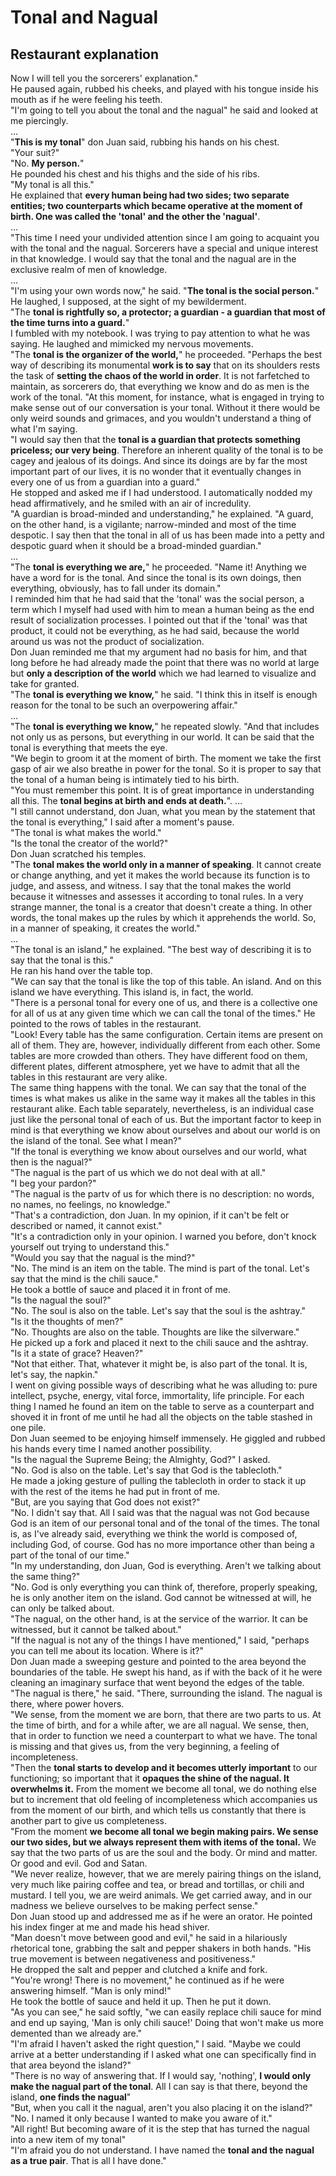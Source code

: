 # Tonal and Nagual

## Restaurant explanation

Now I will tell you the sorcerers' explanation."  
He paused again, rubbed his cheeks, and played with his tongue inside his mouth as if he were feeling his teeth.  
"I'm going to tell you about the tonal and the nagual" he said and looked at me piercingly.  
...  
"**This is my tonal**" don Juan said, rubbing his hands on his chest.  
"Your suit?"  
"No. **My person.**"  
He pounded his chest and his thighs and the side of his ribs.  
"My tonal is all this."  
He explained that **every human being had two sides; two separate entities; two counterparts which became operative at the moment of birth. One was called the 'tonal' and the other the 'nagual'**.  
...  
"This time I need your undivided attention since I am going to acquaint you with the tonal and the nagual. Sorcerers have a special and unique interest in that knowledge. I would say that the tonal and the nagual are in the exclusive realm of men of knowledge.  
...  
"I'm using your own words now," he said. "**The tonal is the social person.**"  
He laughed, I supposed, at the sight of my bewilderment.  
"The **tonal is rightfully so, a protector; a guardian - a guardian that most of the time turns into a guard.**"  
I fumbled with my notebook. I was trying to pay attention to what he was saying. He laughed and mimicked my nervous movements.  
"The **tonal is the organizer of the world,**" he proceeded. "Perhaps the best way of describing its monumental **work is to say** that on its shoulders rests the task of **setting the chaos of the world in order**. It is not farfetched to maintain, as sorcerers do, that everything we know and do as men is the work of the tonal. "At this moment, for instance, what is engaged in trying to make sense out of our conversation is your tonal. Without it there would be only weird sounds and grimaces, and you wouldn't understand a thing of what I'm saying.  
"I would say then that the **tonal is a guardian that protects something priceless; our very being**. Therefore an inherent quality of the tonal is to be cagey and jealous of its doings. And since its doings are by far the most important part of our lives, it is no wonder that it eventually changes in every one of us from a guardian into a guard."  
He stopped and asked me if I had understood. I automatically nodded my head affirmatively, and he smiled with an air of incredulity.  
"A guardian is broad-minded and understanding," he explained. "A guard, on the other hand, is a vigilante; narrow-minded and most of the time despotic. I say then that the tonal in all of us has been made into a petty and despotic guard when it should be a broad-minded guardian."  
...  
"The **tonal is everything we are,**" he proceeded. "Name it! Anything we have a word for is the tonal. And since the tonal is its own doings, then everything, obviously, has to fall under its domain."  
I reminded him that he had said that the 'tonal' was the social person, a term which I myself had used with him to mean a human being as the end result of socialization processes. I pointed out that if the 'tonal' was that product, it could not be everything, as he had said, because the world around us was not the product of socialization.  
Don Juan reminded me that my argument had no basis for him, and that long before he had already made the point that there was no world at large but **only a description of the world** which we had learned to visualize and take for granted.  
"The **tonal is everything we know,**" he said. "I think this in itself is enough reason for the tonal to be such an overpowering affair."  
...  
"The **tonal is everything we know,**" he repeated slowly. "And that includes not only us as persons, but everything in our world. It can be said that the tonal is everything that meets the eye.  
"We begin to groom it at the moment of birth. The moment we take the first gasp of air we also breathe in power for the tonal. So it is proper to say that the tonal of a human being is intimately tied to his birth.  
"You must remember this point. It is of great importance in understanding all this. The **tonal begins at birth and ends at death.**". ...  
"I still cannot understand, don Juan, what you mean by the statement that the tonal is everything," I said after a moment's pause.  
"The tonal is what makes the world."  
"Is the tonal the creator of the world?"  
Don Juan scratched his temples.  
"The **tonal makes the world only in a manner of speaking**. It cannot create or change anything, and yet it makes the world because its function is to judge, and assess, and witness. I say that the tonal makes the world because it witnesses and assesses it according to tonal rules. In a very strange manner, the tonal is a creator that doesn't create a thing. In other words, the tonal makes up the rules by which it apprehends the world. So, in a manner of speaking, it creates the world."  
...  
"The tonal is an island," he explained. "The best way of describing it is to say that the tonal is this."  
He ran his hand over the table top.  
"We can say that the tonal is like the top of this table. An island. And on this island we have everything. This island is, in fact, the world.  
"There is a personal tonal for every one of us, and there is a collective one for all of us at any given time which we can call the tonal of the times." He pointed to the rows of tables in the restaurant.  
"Look! Every table has the same configuration. Certain items are present on all of them. They are, however, individually different from each other. Some tables are more crowded than others. They have different food on them, different plates, different atmosphere, yet we have to admit that all the tables in this restaurant are very alike.  
The same thing happens with the tonal. We can say that the tonal of the times is what makes us alike in the same way it makes all the tables in this restaurant alike. Each table separately, nevertheless, is an individual case just like the personal tonal of each of us. But the important factor to keep in mind is that everything we know about ourselves and about our world is on the island of the tonal. See what I mean?"  
"If the tonal is everything we know about ourselves and our world, what then is the nagual?"  
"The nagual is the part of us which we do not deal with at all."  
"I beg your pardon?"  
"The nagual is the partv of us for which there is no description: no words, no names, no feelings, no knowledge."  
"That's a contradiction, don Juan. In my opinion, if it can't be felt or described or named, it cannot exist."  
"It's a contradiction only in your opinion. I warned you before, don't knock yourself out trying to understand this."  
"Would you say that the nagual is the mind?"  
"No. The mind is an item on the table. The mind is part of the tonal. Let's say that the mind is the chili sauce."  
He took a bottle of sauce and placed it in front of me.  
"Is the nagual the soul?"  
"No. The soul is also on the table. Let's say that the soul is the ashtray."  
"Is it the thoughts of men?"  
"No. Thoughts are also on the table. Thoughts are like the silverware."  
He picked up a fork and placed it next to the chili sauce and the ashtray.  
"Is it a state of grace? Heaven?"  
"Not that either. That, whatever it might be, is also part of the tonal. It is, let's say, the napkin."  
I went on giving possible ways of describing what he was alluding to: pure intellect, psyche, energy, vital force, immortality, life principle. For each thing I named he found an item on the table to serve as a counterpart and shoved it in front of me until he had all the objects on the table stashed in one pile.  
Don Juan seemed to be enjoying himself immensely. He giggled and rubbed his hands every time I named another possibility.  
"Is the nagual the Supreme Being; the Almighty, God?" I asked.  
"No. God is also on the table. Let's say that God is the tablecloth."  
He made a joking gesture of pulling the tablecloth in order to stack it up with the rest of the items he had put in front of me.  
"But, are you saying that God does not exist?"  
"No. I didn't say that. All I said was that the nagual was not God because God is an item of our personal tonal and of the tonal of the times. The tonal is, as I've already said, everything we think the world is composed of, including God, of course. God has no more importance other than being a part of the tonal of our time."  
"In my understanding, don Juan, God is everything. Aren't we talking about the same thing?"  
"No. God is only everything you can think of, therefore, properly speaking, he is only another item on the island. God cannot be witnessed at will, he can only be talked about.  
"The nagual, on the other hand, is at the service of the warrior. It can be witnessed, but it cannot be talked about."  
"If the nagual is not any of the things I have mentioned," I said, "perhaps you can tell me about its location. Where is it?"  
Don Juan made a sweeping gesture and pointed to the area beyond the boundaries of the table. He swept his hand, as if with the back of it he were cleaning an imaginary surface that went beyond the edges of the table.  
"The nagual is there," he said. "There, surrounding the island. The nagual is there, where power hovers.  
"We sense, from the moment we are born, that there are two parts to us. At the time of birth, and for a while after, we are all nagual. We sense, then, that in order to function we need a counterpart to what we have. The tonal is missing and that gives us, from the very beginning, a feeling of incompleteness.  
"Then the **tonal starts to develop and it becomes utterly important** to our functioning; so important that it **opaques the shine of the nagual. It overwhelms it.** From the moment we become all tonal, we do nothing else but to increment that old feeling of incompleteness which accompanies us from the moment of our birth, and which tells us constantly that there is another part to give us completeness.  
"From the moment **we become all tonal we begin making pairs. We sense our two sides, but we always represent them with items of the tonal.** We say that the two parts of us are the soul and the body. Or mind and matter. Or good and evil. God and Satan.  
"We never realize, however, that we are merely pairing things on the island, very much like pairing coffee and tea, or bread and tortillas, or chili and mustard. I tell you, we are weird animals. We get carried away, and in our madness we believe ourselves to be making perfect sense."  
Don Juan stood up and addressed me as if he were an orator. He pointed his index finger at me and made his head shiver.  
"Man doesn't move between good and evil," he said in a hilariously rhetorical tone, grabbing the salt and pepper shakers in both hands. "His true movement is between negativeness and positiveness."  
He dropped the salt and pepper and clutched a knife and fork.  
"You're wrong! There is no movement," he continued as if he were answering himself. "Man is only mind!"  
He took the bottle of sauce and held it up. Then he put it down.  
"As you can see," he said softly, "we can easily replace chili sauce for mind and end up saying, 'Man is only chili sauce!' Doing that won't make us more demented than we already are."  
"I'm afraid I haven't asked the right question," I said. "Maybe we could arrive at a better understanding if I asked what one can specifically find in that area beyond the island?"  
"There is no way of answering that. If I would say, 'nothing', **I would only make the nagual part of the tonal**. All I can say is that there, beyond the island, **one finds the nagual**"  
"But, when you call it the nagual, aren't you also placing it on the island?"  
"No. I named it only because I wanted to make you aware of it."  
"All right! But becoming aware of it is the step that has turned the nagual into a new item of my tonal"  
"I'm afraid you do not understand. I have named the **tonal and the nagual as a true pair**. That is all I have done."

